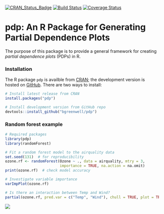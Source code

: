 [![CRAN\_Status\_Badge](http://www.r-pkg.org/badges/version/pdp)](http://cran.r-project.org/package=pdp)
[![Build Status](https://travis-ci.org/bgreenwell/pdp.svg?branch=master)](https://travis-ci.org/bgreenwell/pdp)
[![Coverage Status](https://img.shields.io/codecov/c/github/bgreenwell/pdp.svg)](https://codecov.io/github/bgreenwell/pdp?branch=master)

pdp: An R Package for Generating Partial Dependence Plots
================

The purpose of this package is to provide a general framework for creating _partial dependence plots_ (PDPs) in R.

### Installation

The R package `pdp` is availble from [CRAN](http://cran.r-project.org/package=pdp); the development version is hosted on [GitHub](https://github.com/bgreenwell/pdp). There are two ways to install:
``` r
# Install latest release from CRAN
install.packages("pdp")

# Install development version from GitHub repo
devtools::install_github("bgreenwell/pdp")
```

### Random forest example

``` r
# Required packages
library(pdp)
library(randomForest)

# Fit a random forest model to the airquality data
set.seed(131)  # for reproducibility
ozone.rf <- randomForest(Ozone ~ ., data = airquality, mtry = 3, 
                         importance = TRUE, na.action = na.omit)
print(ozone.rf)  # check model accuracy

# Investigate variable importance
varImpPlot(ozone.rf)

# Is there an interaction between Temp and Wind?
partial(ozone.rf, pred.var = c("Temp", "Wind"), chull = TRUE, plot = TRUE)
```
![](https://raw.githubusercontent.com/bgreenwell/pdp/master/pd_Temp_Wind.png)
